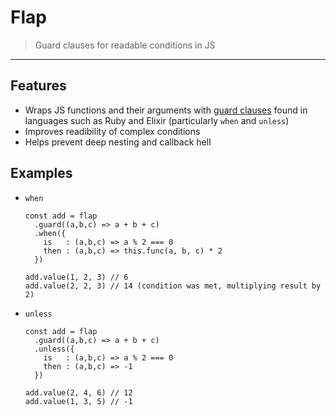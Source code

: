 # Flap

> Guard clauses for readable conditions in JS

-----

## Features

 * Wraps JS functions and their arguments with [guard clauses](https://sourcemaking.com/refactoring/replace-nested-conditional-with-guard-clauses) found in languages such as Ruby and Elixir (particularly `when` and `unless`)
 * Improves readibility of complex conditions
 * Helps prevent deep nesting and callback hell

## Examples

  * `when`

    ```
    const add = flap
      .guard((a,b,c) => a + b + c)
      .when({
        is   : (a,b,c) => a % 2 === 0
        then : (a,b,c) => this.func(a, b, c) * 2
      })

    add.value(1, 2, 3) // 6
    add.value(2, 2, 3) // 14 (condition was met, multiplying result by 2)
    ```

  * `unless`

    ```
    const add = flap
      .guard((a,b,c) => a + b + c)
      .unless({
        is   : (a,b,c) => a % 2 === 0
        then : (a,b,c) => -1
      })

    add.value(2, 4, 6) // 12
    add.value(1, 3, 5) // -1
    ````
